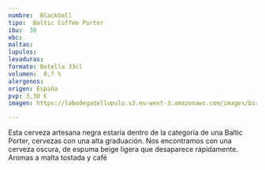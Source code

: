 ```yaml
---
nombre:  Blackbell
tipo:  Baltic Coffee Porter
ibu:  30
ebc:
maltas: 
lupulos: 
levaduras: 
formato: Botella 33cl
volumen:  8,7 %
alergenos: 
origen: España
pvp: 3,30 €
imagen: https://labodegadellupulo.s3.eu-west-3.amazonaws.com/images/birras/blackbell.jpg

---
```

Esta cerveza artesana negra estaría dentro de la categoría de una Baltic Porter, cervezas con una alta graduación. Nos encontramos con una cerveza oscura, de espuma beige ligera que desaparece rápidamente. Aromas a malta tostada y café













